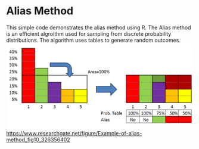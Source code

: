 # Alias Method

This simple code demonstrates the alias method using R.
The Alias method is an efficient algroithm used for sampling from discrete probability distributions.
The algorithm uses tables to generate random outcomes.
![What is this](images/aliasmethod.png)
https://www.researchgate.net/figure/Example-of-alias-method_fig10_326356402
